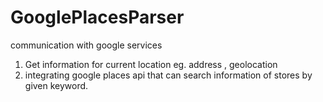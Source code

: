 # GooglePlacesParser
communication with google services

1. Get information for current location  eg. address , geolocation
2. integrating google places api that can search information of stores by given keyword.
